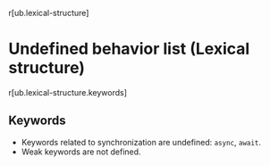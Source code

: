 r[ub.lexical-structure]
# Undefined behavior list (Lexical structure)

r[ub.lexical-structure.keywords]
## Keywords

- Keywords related to synchronization are undefined: `async`, `await`.
- Weak keywords are not defined.
